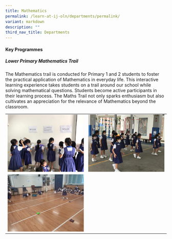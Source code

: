 ```yaml
---
title: Mathematics
permalink: /learn-at-ij-oln/departments/permalink/
variant: markdown
description: ""
third_nav_title: Departments
---
```

#### Key Programmes
##### Lower Primary Mathematics Trail
The Mathematics trail is conducted for Primary 1 and 2 students to foster the practical application of Mathematics in everyday life. This interactive learning experience takes students on a trail around our school while solving mathematical questions. Students become active participants in their learning process. The Maths Trail not only sparks enthusiasm but also cultivates an appreciation for the relevance of Mathematics beyond the classroom.

<table style="border-collapse: collapse; width: 100%;" border="0">
<tbody>
<tr>
<td><img src="/images/Depts/Maths/LowerPrimaryMathsTrail1_w.jpg"></td>
<td><img src="/images/Depts/Maths/LowerPrimaryMathsTrail2_w.jpg"></td>
</tr>
<tr>
<td><img src="/images/Depts/Maths/LowerPrimaryMathsTrail3_w.jpg"></td>
<td></td></tr>
</tbody>
</table>
